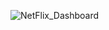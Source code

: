 ![NetFlix_Dashboard](https://github.com/user-attachments/assets/b85fa7c6-b82d-42fd-91bc-e1126d82e19b)
